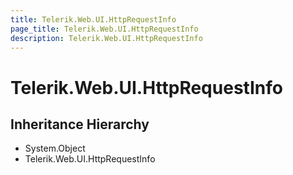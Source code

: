 ```yaml
---
title: Telerik.Web.UI.HttpRequestInfo
page_title: Telerik.Web.UI.HttpRequestInfo
description: Telerik.Web.UI.HttpRequestInfo
---
```


# Telerik.Web.UI.HttpRequestInfo

## Inheritance Hierarchy

* System.Object
* Telerik.Web.UI.HttpRequestInfo

